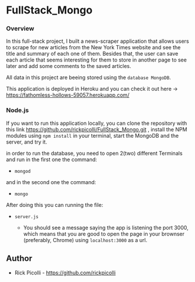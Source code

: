 # FullStack_Mongo

### Overview
In this full-stack project, I built a news-scraper application that allows users to scrape for new articles from the New York Times website and see the title and summary of each one of them. Besides that, the user can save each article that seems interesting for them to store in another page to see later and add some comments to the saved articles.

All data in this project are beeing stored using the `database MongoDB`. 

This application is deployed in Heroku and you can check it out here -> https://fathomless-hollows-59057.herokuapp.com/

### Node.js

If you want to run this application locally, you can clone the repository with this link https://github.com/rickpicolli/FullStack_Mongo.git , install the NPM modules using `npm install` in your terminal, start the MongoDB and the server, and try it.

in order to run the database, you need to open 2(two) different Terminals and run in the first one the command:
- `mongod`

and in the second one the command:

- `mongo`

After doing this you can running the file:
- `server.js`

  - You should see a message saying the app is listening the port 3000, which means that you are good to open the page in your brownser (preferably, Chrome) using  `localhost:3000` as a url.
  

## **Author**

* Rick Picolli - https://github.com/rickpicolli
